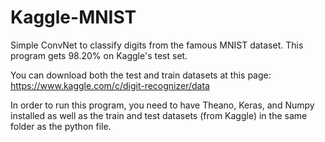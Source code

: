 # Kaggle-MNIST 
Simple ConvNet to classify digits from the famous MNIST dataset. This program gets 98.20% on Kaggle's test set.

You can download both the test and train datasets at this page: https://www.kaggle.com/c/digit-recognizer/data

In order to run this program, you need to have Theano, Keras, and Numpy installed as well as the train and test datasets (from Kaggle) in the same folder as the python file. 
